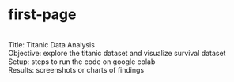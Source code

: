 # first-page
<br>
Title: Titanic Data Analysis
<br>
Objective: explore the titanic dataset and visualize survival dataset
<br>
Setup: steps to run the code on google colab
<br>
Results: screenshots or charts of findings
